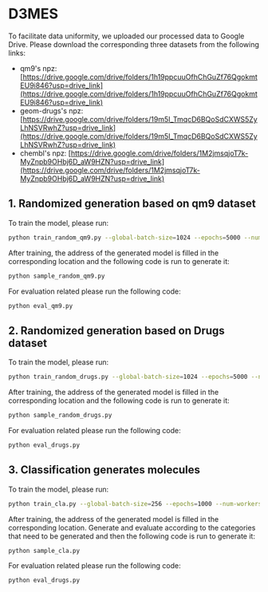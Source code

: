 # D3MES
To facilitate data uniformity, we uploaded our processed data to Google Drive. Please download the corresponding three datasets from the following links:
- qm9's npz: [https://drive.google.com/drive/folders/1h19ppcuuOfhChGuZf76QgokmtEU9i846?usp=drive_link](https://drive.google.com/drive/folders/1h19ppcuuOfhChGuZf76QgokmtEU9i846?usp=drive_link)  
- geom-drugs's npz: [https://drive.google.com/drive/folders/19m5I_TmqcD6BQoSdCXWS5ZyLhNSVRwhZ?usp=drive_link](https://drive.google.com/drive/folders/19m5I_TmqcD6BQoSdCXWS5ZyLhNSVRwhZ?usp=drive_link)  
- chembl's npz: [https://drive.google.com/drive/folders/1M2jmsqjoT7k-MyZnpb9OHbj6D_aW9HZN?usp=drive_link](https://drive.google.com/drive/folders/1M2jmsqjoT7k-MyZnpb9OHbj6D_aW9HZN?usp=drive_link)

## 1. Randomized generation based on qm9 dataset

To train the model, please run:

```bash
python train_random_qm9.py --global-batch-size=1024 --epochs=5000 --num-workers=0 --ckpt-every=20000
```
After training, the address of the generated model is filled in the corresponding location and the following code is run to generate it:
```bash
python sample_random_qm9.py
```
For evaluation related please run the following code:
```bash
python eval_qm9.py
```
## 2. Randomized generation based on Drugs dataset
To train the model, please run:
```bash
python train_random_drugs.py --global-batch-size=1024 --epochs=5000 --num-workers=0 --ckpt-every=20000
```
After training, the address of the generated model is filled in the corresponding location and the following code is run to generate it:
```bash
python sample_random_drugs.py
```
For evaluation related please run the following code:

```bash
python eval_drugs.py
```
## 3. Classification generates molecules
To train the model, please run:
```bash
python train_cla.py --global-batch-size=256 --epochs=1000 --num-workers=0 --ckpt-every=20000
```
After training, the address of the generated model is filled in the corresponding location. Generate and evaluate according to the categories that need to be generated and then the following code is run to generate it:
```bash
python sample_cla.py
```
For evaluation related please run the following code:
```bash
python eval_drugs.py
```
